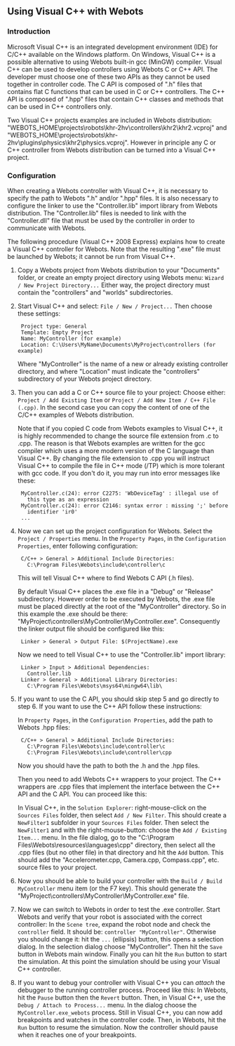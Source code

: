 ## Using Visual C++ with Webots

### Introduction

Microsoft Visual C++ is an integrated development environment (IDE) for C/C++
available on the Windows platform. On Windows, Visual C++ is a possible
alternative to using Webots built-in gcc (MinGW) compiler. Visual C++ can be
used to develop controllers using Webots C or C++ API. The developer must choose
one of these two APIs as they cannot be used together in controller code. The C
API is composed of ".h" files that contains flat C functions that can be used in
C or C++ controllers. The C++ API is composed of ".hpp" files that contain C++
classes and methods that can be used in C++ controllers only.

Two Visual C++ projects examples are included in Webots distribution:
"WEBOTS\_HOME\projects\robots\khr-2hv\controllers\khr2\khr2.vcproj" and
"WEBOTS\_HOME\projects\robots\khr-2hv\plugins\physics\khr2\physics.vcproj".
However in principle any C or C++ controller from Webots distribution can be
turned into a Visual C++ project.

### Configuration

When creating a Webots controller with Visual C++, it is necessary to specify
the path to Webots ".h" and/or ".hpp" files. It is also necessary to configure
the linker to use the "Controller.lib" import library from Webots distribution.
The "Controller.lib" files is needed to link with the "Controller.dll" file that
must be used by the controller in order to communicate with Webots.

The following procedure (Visual C++ 2008 Express) explains how to create a
Visual C++ controller for Webots. Note that the resulting ".exe" file must be
launched by Webots; it cannot be run from Visual C++.

1. Copy a Webots project from Webots distribution to your "Documents" folder, or
create an empty project directory using Webots menu: `Wizard / New Project
Directory...` Either way, the project directory must contain the "controllers"
and "worlds" subdirectories.

2. Start Visual C++ and select: `File / New / Project...` Then choose these
settings:

        Project type: General
        Template: Empty Project
        Name: MyController (for example)
        Location: C:\Users\MyName\Documents\MyProject\controllers (for example)

    Where "MyController" is the name of a new or already existing controller
    directory, and where "Location" must indicate the "controllers" subdirectory of
    your Webots project directory.

3. Then you can add a C or C++ source file to your project: Choose either: `Project
/ Add Existing Item` or `Project / Add New Item / C++ File (.cpp)`. In the
second case you can copy the content of one of the C/C++ examples of Webots
distribution.

    Note that if you copied C code from Webots examples to Visual C++, it is highly
    recommended to change the source file extension from .c to .cpp. The reason is
    that Webots examples are written for the gcc compiler which uses a more modern
    version of the C language than Visual C++. By changing the file extension to
    .cpp you will instruct Visual C++ to compile the file in C++ mode (/TP) which is
    more tolerant with gcc code. If you don't do it, you may run into error messages
    like these:

        MyController.c(24): error C2275: 'WbDeviceTag' : illegal use of
          this type as an expression
        MyController.c(24): error C2146: syntax error : missing ';' before
          identifier 'ir0'
        ...

4. Now we can set up the project configuration for Webots. Select the `Project /
Properties` menu. In the `Property Pages`, in the `Configuration Properties`,
enter following configuration:

        C/C++ > General > Additional Include Directories:
          C:\Program Files\Webots\include\controller\c

    This will tell Visual C++ where to find Webots C API (.h files).

    By default Visual C++ places the .exe file in a "Debug" or "Release"
    subdirectory. However order to be executed by Webots, the .exe file must be
    placed directly at the root of the "MyController" directory. So in this example
    the .exe should be there: "MyProject\controllers\MyController\MyController.exe".
    Consequently the linker output file should be configured like this:

        Linker > General > Output File: $(ProjectName).exe

    Now we need to tell Visual C++ to use the "Controller.lib" import library:

        Linker > Input > Additional Dependencies:
          Controller.lib
        Linker > General > Additional Library Directories:
          C:\Program Files\Webots\msys64\mingw64\lib\

5. If you want to use the C API, you should skip step 5 and go directly to step 6.
If you want to use the C++ API follow these instructions:

    In `Property Pages`, in the `Configuration Properties`, add the path to Webots
    .hpp files:

        C/C++ > General > Additional Include Directories:
          C:\Program Files\Webots\include\controller\c
          C:\Program Files\Webots\include\controller\cpp

    Now you should have the path to both the .h and the .hpp files.

    Then you need to add Webots C++ wrappers to your project. The C++ wrappers are
    .cpp files that implement the interface between the C++ API and the C API. You
    can proceed like this:

    In Visual C++, in the `Solution Explorer`: right-mouse-click on the `Sources
    Files` folder, then select `Add / New Filter`. This should create a `NewFilter1`
    subfolder in your `Sources Files` folder. Then select the `NewFilter1` and with
    the right-mouse-button: choose the `Add / Existing Item...` menu. In the file
    dialog, go to the "C:\Program Files\Webots\resources\languages\cpp" directory,
    then select all the .cpp files (but no other file) in that directory and hit the
    `Add` button. This should add the "Accelerometer.cpp, Camera.cpp, Compass.cpp",
    etc. source files to your project.

6. Now you should be able to build your controller with the `Build / Build
MyController` menu item (or the F7 key). This should generate the
"MyProject\controllers\MyController\MyController.exe" file.

7. Now we can switch to Webots in order to test the .exe controller. Start Webots
and verify that your robot is associated with the correct controller: In the
`Scene tree`, expand the robot node and check the `controller` field. It should
be: `controller "MyController"`. Otherwise you should change it: hit the `...`
(ellipsis) button, this opens a selection dialog. In the selection dialog choose
"MyController". Then hit the `Save` button in Webots main window. Finally you
can hit the `Run` button to start the simulation. At this point the simulation
should be using your Visual C++ controller.

8. If you want to debug your controller with Visual C++ you can *attach* the
debugger to the running controller process. Proceed like this: In Webots, hit
the `Pause` button then the `Revert` button. Then, in Visual C++, use the `Debug
/ Attach to Process...` menu. In the dialog choose the `MyController.exe_webots`
process. Still in Visual C++, you can now add breakpoints and watches in the
controller code. Then, in Webots, hit the `Run` button to resume the simulation.
Now the controller should pause when it reaches one of your breakpoints.

